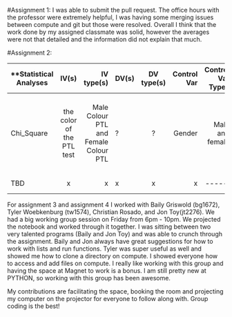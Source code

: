 

#Assignment 1:
I was able to submit the pull request. The office hours with the professor were extremely helpful, I was having some merging issues between compute and git but those were resolved. Overall I think that the work done by my assigned classmate was solid, however the averages were not that detailed and the information did not explain that much. 


#Assignment 2:

| **Statistical Analyses | IV(s) | IV type(s) | DV(s) |DV type(s)| Control Var | Control Var Types | Question to be Answered | H0 | alpha | link to paper |     
| ------------- |:-------------:| -----:| ------------ |:-------------:| -----:| -----:| -----:| -----:| -----:| -----:| 
| Chi_Square| the color of the PTL test | Male Colour PTL and Female Colour PTL |?  |? |Gender | Male and female| Does Gender Influence Colour Choice in the Treatment of Visual Stress?| Ranks test groups <= Ranks control group| -----:| http://journals.plos.org/plosone/article?id=10.1371/journal.pone.0163326|
| TBD| x | x |x |x |x | -----:| -----:| -----:| -----:| TBD|




For assignment 3 and assignment 4 I worked with Baily Griswold (bg1672), Tyler Woebkenburg (tw1574), Christian Rosado, and Jon Toy(jt2276). We had a big working group session on Friday from 6pm - 10pm. We projected the notebook and worked through it together. I was sitting between two very talented programs (Baily and Jon Toy) and was able to crunch through the assignment. Baily and Jon always have great suggestions for how to work with lists and run functions. Tyler was super useful as well and showed me how to clone a directory on compute. I showed everyone how to access and add files on compute. I really like working with this group and having the space at Magnet to work is a bonus. I am still pretty new at PYTHON, so working with this group has been awesome. 

My contributions are facilitating the space, booking the room and projecting my computer on the projector for everyone to follow along with. Group coding is the best!
